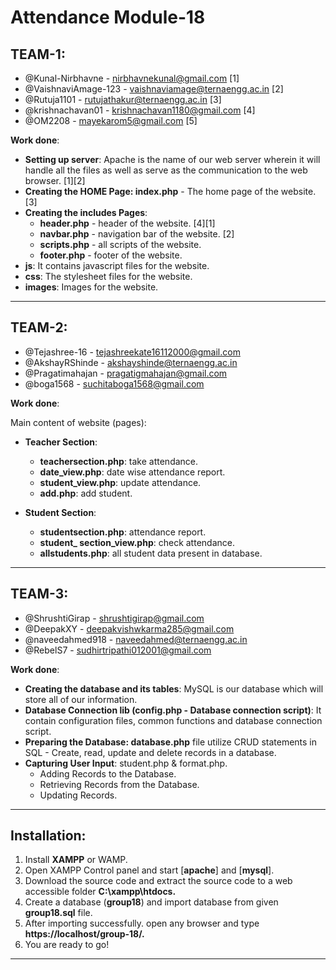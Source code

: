 # Attendance Module-18
## TEAM-1:
- @Kunal-Nirbhavne - nirbhavnekunal@gmail.com [1]
- @VaishnaviAmage-123 - vaishnaviamage@ternaengg.ac.in [2]
- @Rutuja1101 - rutujathakur@ternaengg.ac.in [3]
- @krishnachavan01 - krishnachavan1180@gmail.com [4]
- @OM2208 - mayekarom5@gmail.com [5]

**Work done**:
- **Setting up server**: Apache is the name of our web server wherein it will handle all the files as well as serve as the communication to the web browser. [1][2]
- **Creating the HOME Page: index.php** - The home page of the website. [3]
- **Creating the includes Pages**: 
   - **header.php** - header of the website. [4][1]
   - **navbar.php** - navigation bar of the website. [2]
   - **scripts.php** - all scripts of the website.
   - **footer.php** - footer of the website.
- **js**: It contains javascript files for the website.
- **css**: The stylesheet files for the website.
- **images**: Images for the website.
---
## TEAM-2:
- @Tejashree-16 - tejashreekate16112000@gmail.com
- @AkshayRShinde - akshayshinde@ternaengg.ac.in
- @Pragatimahajan - pragatigmahajan@gmail.com
- @boga1568 - suchitaboga1568@gmail.com

**Work done**:

Main content of website (pages):
- **Teacher Section**:
   - **teachersection.php**: take attendance.
   - **date_view.php**: date wise attendance report.
   - **student_view.php**: update attendance.
   - **add.php**: add student.

- **Student Section**:
   - **studentsection.php**: attendance report.
   - **student_ section_view.php**: check attendance.
   - **allstudents.php**: all student data present in database.
---
## TEAM-3:
- @ShrushtiGirap - shrushtigirap@gmail.com
- @DeepakXY - deepakvishwkarma285@gmail.com
- @naveedahmed918 - naveedahmed@ternaengg.ac.in
- @RebelS7 - sudhirtripathi012001@gmail.com

**Work done**:
- **Creating the database and its tables**: MySQL is our database which will store all of our information.
- **Database Connection lib (config.php - Database connection script)**: It contain configuration files, common functions and database connection script.
- **Preparing the Database: database.php** file utilize CRUD statements in SQL - Create, read, update and delete records in a database.
- **Capturing User Input**: student.php & format.php.
   - Adding Records to the Database.
   - Retrieving Records from the Database.
   - Updating Records.
---
## Installation:
1. Install **XAMPP** or WAMP.
2. Open XAMPP Control panel and start [**apache**] and [**mysql**].
3. Download the source code and extract the source code to a web accessible folder **C:\xampp\htdocs\.**
4. Create a database (**group18**) and import database from given **group18.sql** file.
5. After importing successfully. open any browser and type **https://localhost/group-18/.**
6. You are ready to go!
---
